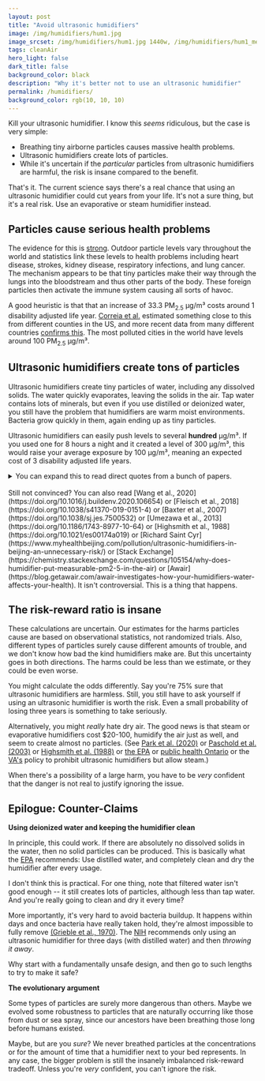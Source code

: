 ```yaml
---
layout: post
title: "Avoid ultrasonic humidifiers"
image: /img/humidifiers/hum1.jpg
image_srcset: /img/humidifiers/hum1.jpg 1440w, /img/humidifiers/hum1_med.jpg 1080w,  /img/humidifiers/hum1_small.jpg 720w
tags: cleanAir
hero_light: false
dark_title: false
background_color: black
description: "Why it's better not to use an ultrasonic humidifier"
permalink: /humidifiers/
background_color: rgb(10, 10, 10)
---
```


Kill your ultrasonic humidifier. I know this *seems* ridiculous, but the case is very simple:
* Breathing tiny airborne particles causes massive health problems.
* Ultrasonic humidifiers create lots of particles.
* While it's uncertain if the *particular* particles from ultrasonic humidifiers are harmful, the risk is insane compared to the benefit.

That's it. The current science says there's a real chance that using an ultrasonic humidifier could cut years from your life. It's not a sure thing, but it's a real risk. Use an evaporative or steam humidifier instead.

## Particles cause serious health problems

The evidence for this is [strong](https://dynomight.net/air/). Outdoor particle levels vary throughout the world and statistics link these levels to health problems including heart disease, strokes, kidney disease, respiratory infections, and lung cancer. The mechanism appears to be that tiny particles make their way through the lungs into the bloodstream and thus other parts of the body. These foreign particles then activate the immune system causing all sorts of havoc.

A good heuristic is that that an increase of 33.3 PM<sub>2.5</sub> μg/m³ costs around 1 disability adjusted life year. [Correia et al.](https://dx.doi.org/10.1097%2FEDE.0b013e3182770237) estimated something close to this from different counties in the US, and more recent data from many different countries [confirms this](https://dynomight.net/air/#a-heuristic-to-quantify-harms). The most polluted cities in the world have levels around 100 PM<sub>2.5</sub> μg/m³.

## Ultrasonic humidifiers create tons of particles

Ultrasonic humidifiers create tiny particles of water, including any dissolved solids. The water quickly evaporates, leaving the solids in the air. Tap water contains lots of minerals, but even if you use distilled or deionized water, you still have the problem that humidifiers are warm moist environments. Bacteria grow quickly in them, again ending up as tiny particles.

Ultrasonic humidifiers can easily push levels to several **hundred** μg/m³. If you used one for 8 hours a night and it created a level of 300 μg/m³, this would raise your average exposure by 100 μg/m³, meaning an expected cost of 3 disability adjusted life years.

<details markdown="1">
<summary>
You can expand this to read direct quotes from a bunch of papers.
</summary>

> Ultrasonic humidifiers [...] create tiny droplets consisting of water and its impurities. Once the water evaporates, the impurities can remain suspended as airborne particles. One of the primary concerns for household humidifiers is their ability to aerosolize pathogenic microbes. [...] This white dust was associated with respiratory distress in children if inhaled
>
> ![particles](/img/humidifiers/sain.jpg)
>
> [(Sain et al., 2017)](https://doi.org/10.1111/ina.12414)



>  Ultrasonic humidifiers were found to have a substantial impact on home indoor concentrations and personal exposures for SO<sub>4</sub><sup>2-</sup> as well as PM<sub>2.5</sub> , likely as the result of aerosolization of sulfates and other dissolved minerals present in the water. For the two subjects with ultrasonic humidifiers, personal SO<sub>4</sub><sup>2-</sup> and PM exposures were approximately two and five times greater, respectively, than corresponding ambient concentrations.
>
> [(Brown et al., 2009)](https://doi.org/10.1016/j.scitotenv.2009.02.016)



> When inhaled during an 8-hr exposure time, and depending on mineral water quality, humidifier aerosols can deposit up to 100 s of μg minerals in the human child respiratory tract and 3–4.5 times more μg of minerals in human adult respiratory tract. [...] Distilled water should be used whenever possible to prevent respiratory irritation (USEPA, 1991), although there is little indication that consumers are aware of or follow this consideration.
>
> ![yao](/img/humidifiers/yao.jpg)
>
> [(Yao et al., 2020)](https://doi.org/10.1016/j.envint.2020.105902)



> The ultrasonic humidifier has converted all the non-volatile solutes in tap water into PM. [...]  notice an unexpectedly high concentration of SO<sub>4</sub><sup>2-</sup>  in PM [...] We have detected a compound with a mass-to-charge ratio equivalent to that of azelaic acid or structure isomers. This result demonstrates the possibility that organic compounds can be associated with humidifier PM. [...] Operating a single ultrasonic humidifier with tap water resulted in PM<sub>2.5</sub> concentrations up to hundreds of  μg/m³.  
>
> ![lau](/img/humidifiers/lau.jpg)
>
> [(Lau et al., 2020)](https://doi.org/10.1111/ina.12765)



> The concentrations of metals/elements varies based on particle size and particle water content. Nonetheless, the same relative amounts of metals/elements are present in each particle. Thus, inhalation of small particles increased mass exposure to common tap water metals (e.g., calcium, sodium, magnesium), and also associated anions.
>
> Average indoor air particle concentrations were 211  μg/m³-air, based on ICP-MS metals and elements without bicarbonate, which exceed USEPA PM2.5 and PM10 values for ambient air.
>
> [(Yao et al., 2020)](https://doi.org/10.1016/j.wroa.2020.100060)

</details>

<br>
Still not convinced? You can also read [Wang et al., 2020](https://doi.org/10.1016/j.buildenv.2020.106654) or [Fleisch et al., 2018](https://doi.org/10.1038/s41370-019-0151-4) or [Baxter et al., 2007](https://doi.org/10.1038/sj.jes.7500532) or [Umezawa et al., 2013](https://doi.org/10.1186/1743-8977-10-64) or [Highsmith et al., 1988](https://doi.org/10.1021/es00174a019) or [Richard Saint Cyr](https://www.myhealthbeijing.com/pollution/ultrasonic-humidifiers-in-beijing-an-unnecessary-risk/) or [Stack Exchange](https://chemistry.stackexchange.com/questions/105154/why-does-humidifier-put-measurable-pm2-5-in-the-air) or [Awair](https://blog.getawair.com/awair-investigates-how-your-humidifiers-water-affects-your-health). It isn't controversial. This is a thing that happens.


## The risk-reward ratio is insane

These calculations are uncertain. Our estimates for the harms particles cause are based on observational statistics, not randomized trials. Also, different types of particles surely cause different amounts of trouble, and we don't know how bad the kind humidifiers make are. But this uncertainty goes in both directions. The harms could be less than we estimate, or they could be even worse.

You might calculate the odds differently. Say you're 75% sure that ultrasonic humidifiers are harmless. Still, you still have to ask yourself if using an ultrasonic humidifier is worth the risk. Even a small probability of losing three years is something to take seriously.

Alternatively, you might *really* hate dry air. The good news is that steam or evaporative humidifiers cost $20-100, humidify the air just as well, and seem to create almost no particles. (See [Park et al. (2020)](https://doi.org/10.3390/ijerph17228638) or [Paschold et al. (2003)](https://doi.org/10.1016/S1352-2310(02)00969-X) or [Highsmith et al. (1988)](https://doi.org/10.1021/es00174a019) or [the EPA](https://www.epa.gov/sites/production/files/2014-08/documents/humidifier_factsheet.pdf) or [public health Ontario](https://www.publichealthontario.ca/-/media/documents/e/2017/eb-humidifier-hc.pdf?la=en) or the [VA's](https://www.va.gov/vhapublications/ViewPublication.asp?pub_ID=9181) policy to prohibit ultrasonic humidifiers but allow steam.)

When there's a possibility of a large harm, you have to be *very* confident that the danger is not real to justify ignoring the issue.


## Epilogue: Counter-Claims

**Using deionized water and keeping the humidifier clean**

In principle, this could work. If there are absolutely no dissolved solids in the water, then no solid particles can be produced. This is basically what the [EPA](https://www.epa.gov/sites/production/files/2014-08/documents/humidifier_factsheet.pdf) recommends: Use distilled water, and completely clean and dry the humidifier after every usage.

I don't think this is practical. For one thing, note that filtered water isn't good enough -- it still creates lots of particles, although less than tap water. And you're really going to clean and dry it every time?

More importantly, it's very hard to avoid bacteria buildup. It happens within days and once bacteria have really taken hold, they're almost impossible to fully remove [(Grieble et al., 1970)](https://doi.org/10.1056/nejm197003052821003). The [NIH](https://idsa.confex.com/idsa/2014/webprogram/Paper45731.html) recommends only using an ultrasonic humidifier for three days (with distilled water) and then *throwing it away*.

Why start with a fundamentally unsafe design, and then go to such lengths to try to make it safe?

**The evolutionary argument**

Some types of particles are surely more dangerous than others. Maybe we evolved some robustness to particles that are naturally occurring like those from dust or sea spray, since our ancestors have been breathing those long before humans existed.

Maybe, but are you *sure*? We never breathed particles at the concentrations or for the amount of time that a humidifier next to your bed represents. In any case, the bigger problem is still the insanely imbalanced risk-reward tradeoff. Unless you're *very* confident, you can't ignore the risk.